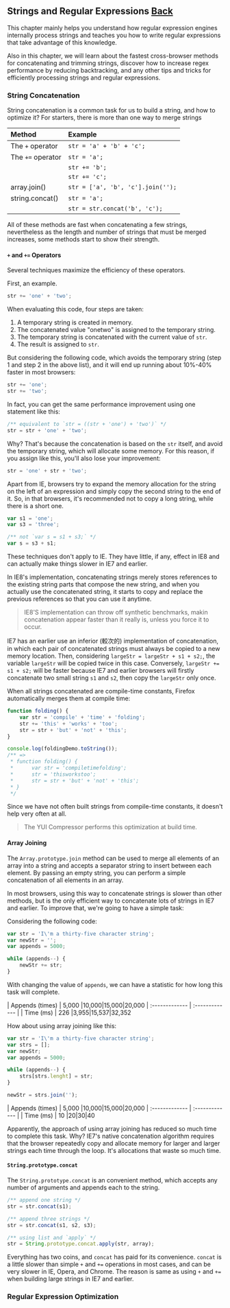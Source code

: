 ## Strings and Regular Expressions [Back](./../high_performance.md)

This chapter mainly helps you understand how regular expression engines internally process strings and teaches you how to write regular expressions that take advantage of this knowledge.

Also in this chapter, we will learn about the fastest cross-browser methods for concatenating and trimming strings, discover how to increase regex performance by reducing backtracking, and any other tips and tricks for efficiently processing strings and regular expressions.

### String Concatenation

String concatenation is a common task for us to build a string, and how to optimize it? For starters, there is more than one way to merge strings

| Method | Example     |
| :------------- | :------------- |
| The `+` operator       | `str = 'a' + 'b' + 'c';`       |
| The `+=` operator       | `str = 'a';`       |
|| `str += 'b';`       |
|| `str += 'c';`       |
|array.join()| `str = ['a', 'b', 'c'].join('');`       |
|string.concat()| `str = 'a';`       |
|| `str = str.concat('b', 'c');`|

All of these methods are fast when concatenating a few strings, nevertheless as the length and number of strings that must be merged increases, some methods start to show their strength.

#### `+` and `+=` Operators

Several techniques maximize the efficiency of these operators.

First, an example.

```js
str += 'one' + 'two';
```

When evaluating this code, four steps are taken:

1. A temporary string is created in memory.
2. The concatenated value "onetwo" is assigned to the temporary string.
3. The temporary string is concatenated with the current value of `str`.
4. The result is assigned to `str`.

But considering the following code, which avoids the temporary string (step 1 and step 2 in the above list), and it will end up running about 10%-40% faster in most browsers:

```js
str += 'one';
str += 'two';
```

In fact, you can get the same performance improvement using one statement like this:

```js
/** equivalent to `str = ((str + 'one') + 'two')` */
str = str + 'one' + 'two';
```

Why? That's because the concatenation is based on the `str` itself, and avoid the temporary string, which will allocate some memory. For this reason, if you assign like this, you'll also lose your improvement:

```js
str = 'one' + str + 'two';
```

Apart from IE, browsers try to expand the memory allocation for the string on the left of an expression and simply copy the second string to the end of it. So, in that browsers, it's recommended not to copy a long string, while there is a short one.

```js
var s1 = 'one';
var s3 = 'three';

/** not `var s = s1 + s3;` */
var s = s3 + s1;
```

These techniques don't apply to IE. They have little, if any, effect in IE8 and can actually make things slower in IE7 and earlier.

In IE8's implementation, concatenating strings merely stores references to the existing string parts that compose the new string, and when you actually use the concatenated string, it starts to copy and replace the previous references so that you can use it anytime.

> IE8'S implementation can throw off synthetic benchmarks, makin concatenation appear faster than it really is, unless you force it to occur.

IE7 has an earlier use an inferior (較次的) implementation of concatenation, in which each pair of concatenated strings must always be copied to a new memory location. Then, considering `largeStr = largeStr + s1 + s2;`, the variable `largeStr` will be copied twice in this case. Conversely, `largeStr += s1 + s2;` will be faster because IE7 and earlier browsers will firstly concatenate two small string `s1` and `s2`, then copy the `largeStr` only once.

When all strings concatenated are compile-time constants, Firefox automatically merges them at compile time:

```js
function folding() {
    var str = 'compile' + 'time' + 'folding';
    str += 'this' + 'works' + 'too';
    str = str + 'but' + 'not' + 'this';
}

console.log(foldingDemo.toString());
/** =>
 * function folding() {
 * 		var str = 'compiletimefolding';
 * 		str = 'thisworkstoo';
 * 		str = str + 'but' + 'not' + 'this';
 * }
 */
```

Since we have not often built strings from compile-time constants, it doesn't help very often at all.

> The YUI Compressor performs this optimization at build time.

#### Array Joining

The `Array.prototype.join` method can be used to merge all elements of an array into a string and accepts a separator string to insert between each element. By passing an empty string, you can perform a simple concatenation of all elements in an array.

In most browsers, using this way to concatenate strings is slower than other methods, but is the only efficient way to concatenate lots of strings in IE7 and earlier. To improve that, we're going to have a simple task:

Considering the following code:

```js
var str = 'I\'m a thirty-five character string';
var newStr = '';
var appends = 5000;

while (appends--) {
    newStr += str;
}
```

With changing the value of `appends`, we can have a statistic for how long this task will complete.

| Appends (times)   | 5,000     |10,000|15,000|20,000
| :------------- | :------------- |
| Time (ms)       | 226       |3,955|15,537|32,352

How about using array joining like this:

```js
var str = 'I\'m a thirty-five character string';
var strs = [];
var newStr;
var appends = 5000;

while (appends--) {
    strs[strs.lenght] = str;
}

newStr = strs.join('');
```

| Appends (times)   | 5,000     |10,000|15,000|20,000
| :------------- | :------------- |
| Time (ms)       | 10       |20|30|40

Apparently, the approach of using array joining has reduced so much time to complete this task. Why? IE7's native concatenation algorithm requires that the browser repeatedly copy and allocate memory for larger and larger strings each time through the loop. It's allocations that waste so much time.

#### `String.prototype.concat`

The `String.prototype.concat` is an convenient method, which accepts any number of arguments and appends each to the string.

```js
/** append one string */
str = str.concat(s1);

/** append three strings */
str = str.concat(s1, s2, s3);

/** using list and `apply` */
str = String.prototype.concat.apply(str, array);
```

Everything has two coins, and `concat` has paid for its convenience. `concat` is a little slower than simple `+` and `+=` operations in most cases, and can be very slower in IE, Opera, and Chrome. The reason is same as using `+` and `+=` when building large strings in IE7 and earlier.

### Regular Expression Optimization


